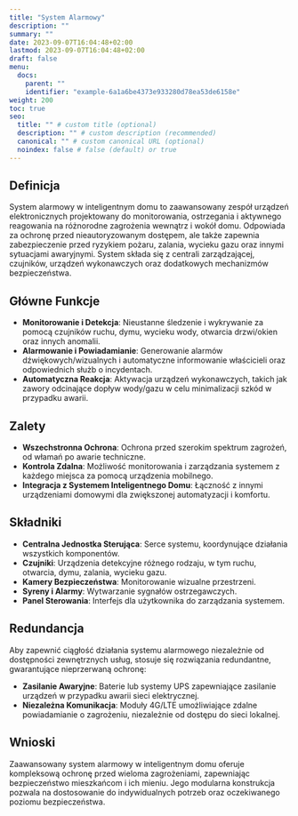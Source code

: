 ```yaml
---
title: "System Alarmowy"
description: ""
summary: ""
date: 2023-09-07T16:04:48+02:00
lastmod: 2023-09-07T16:04:48+02:00
draft: false
menu:
  docs:
    parent: ""
    identifier: "example-6a1a6be4373e933280d78ea53de6158e"
weight: 200
toc: true
seo:
  title: "" # custom title (optional)
  description: "" # custom description (recommended)
  canonical: "" # custom canonical URL (optional)
  noindex: false # false (default) or true
---
```


## Definicja

System alarmowy w inteligentnym domu to zaawansowany zespół urządzeń elektronicznych projektowany do monitorowania, ostrzegania i aktywnego reagowania na różnorodne zagrożenia wewnątrz i wokół domu. Odpowiada za ochronę przed nieautoryzowanym dostępem, ale także zapewnia zabezpieczenie przed ryzykiem pożaru, zalania, wycieku gazu oraz innymi sytuacjami awaryjnymi. System składa się z centrali zarządzającej, czujników, urządzeń wykonawczych oraz dodatkowych mechanizmów bezpieczeństwa.

## Główne Funkcje

- **Monitorowanie i Detekcja**: Nieustanne śledzenie i wykrywanie za pomocą czujników ruchu, dymu, wycieku wody, otwarcia drzwi/okien oraz innych anomalii.
- **Alarmowanie i Powiadamianie**: Generowanie alarmów dźwiękowych/wizualnych i automatyczne informowanie właścicieli oraz odpowiednich służb o incydentach.
- **Automatyczna Reakcja**: Aktywacja urządzeń wykonawczych, takich jak zawory odcinające dopływ wody/gazu w celu minimalizacji szkód w przypadku awarii.

## Zalety

- **Wszechstronna Ochrona**: Ochrona przed szerokim spektrum zagrożeń, od włamań po awarie techniczne.
- **Kontrola Zdalna**: Możliwość monitorowania i zarządzania systemem z każdego miejsca za pomocą urządzenia mobilnego.
- **Integracja z Systemem Inteligentnego Domu**: Łączność z innymi urządzeniami domowymi dla zwiększonej automatyzacji i komfortu.

## Składniki

- **Centralna Jednostka Sterująca**: Serce systemu, koordynujące działania wszystkich komponentów.
- **Czujniki**: Urządzenia detekcyjne różnego rodzaju, w tym ruchu, otwarcia, dymu, zalania, wycieku gazu.
- **Kamery Bezpieczeństwa**: Monitorowanie wizualne przestrzeni.
- **Syreny i Alarmy**: Wytwarzanie sygnałów ostrzegawczych.
- **Panel Sterowania**: Interfejs dla użytkownika do zarządzania systemem.

## Redundancja

Aby zapewnić ciągłość działania systemu alarmowego niezależnie od dostępności zewnętrznych usług, stosuje się rozwiązania redundantne, gwarantujące nieprzerwaną ochronę:

- **Zasilanie Awaryjne**: Baterie lub systemy UPS zapewniające zasilanie urządzeń w przypadku awarii sieci elektrycznej.
- **Niezależna Komunikacja**: Moduły 4G/LTE umożliwiające zdalne powiadamianie o zagrożeniu, niezależnie od dostępu do sieci lokalnej.

## Wnioski

Zaawansowany system alarmowy w inteligentnym domu oferuje kompleksową ochronę przed wieloma zagrożeniami, zapewniając bezpieczeństwo mieszkańcom i ich mieniu. Jego modularna konstrukcja pozwala na dostosowanie do indywidualnych potrzeb oraz oczekiwanego poziomu bezpieczeństwa.
